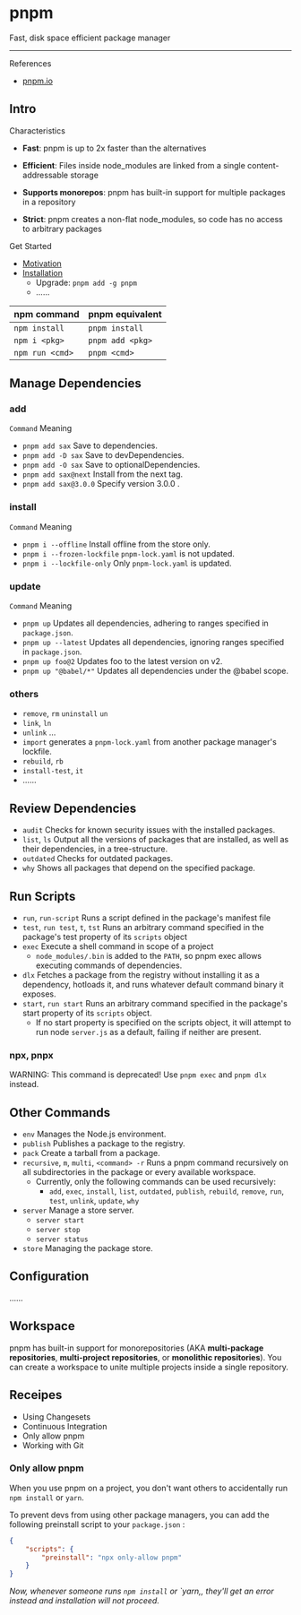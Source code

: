 # pnpm

Fast, disk space efficient package manager

---

References

- [pnpm.io](https://pnpm.io/)

## Intro

Characteristics

-   **Fast**:
    pnpm is up to 2x faster than the alternatives

-   **Efficient**:
    Files inside node_modules are linked from a single content-addressable storage

-   **Supports monorepos**:
    pnpm has built-in support for multiple packages in a repository

-   **Strict**:
    pnpm creates a non-flat node_modules, so code has no access to arbitrary packages

Get Started

- [Motivation](https://pnpm.io/motivation)
- [Installation](https://pnpm.io/installation)
    - Upgrade: `pnpm add -g pnpm`
    - ……

| npm command     | pnpm equivalent  |
| --------------- | ---------------- |
| `npm install`   | `pnpm install`   |
| `npm i <pkg>`   | `pnpm add <pkg>` |
| `npm run <cmd>` | `pnpm <cmd>`     |

## Manage Dependencies

### add

`Command` Meaning

- `pnpm add sax` Save to dependencies.
- `pnpm add -D sax` Save to devDependencies.
- `pnpm add -O sax` Save to optionalDependencies.
- `pnpm add sax@next` Install from the next tag.
- `pnpm add sax@3.0.0` Specify version 3.0.0 .

### install

`Command` Meaning

- `pnpm i --offline` Install offline from the store only.
- `pnpm i --frozen-lockfile` `pnpm-lock.yaml` is not updated.
- `pnpm i --lockfile-only` Only `pnpm-lock.yaml` is updated.

### update

`Command` Meaning

- `pnpm up` Updates all dependencies, adhering to ranges specified in `package.json`.
- `pnpm up --latest` Updates all dependencies, ignoring ranges specified in `package.json`.
- `pnpm up foo@2` Updates foo to the latest version on v2.
- `pnpm up "@babel/*"` Updates all dependencies under the @babel scope.

### others

- `remove`, `rm` `uninstall` `un`
- `link`, `ln`
- `unlink` …
- `import` generates a `pnpm-lock.yaml` from another package manager's lockfile.
- `rebuild`, `rb`
- `install-test`, `it`
- ……

## Review Dependencies

- `audit` Checks for known security issues with the installed packages.
- `list`, `ls` Output all the versions of packages that are installed,
    as well as their dependencies, in a tree-structure.
- `outdated` Checks for outdated packages.
- `why` Shows all packages that depend on the specified package.

## Run Scripts

- `run`, `run-script` Runs a script defined in the package's manifest file
- `test`, `run test`, `t`, `tst` Runs an arbitrary command specified in the package's test property of its `scripts` object
- `exec` Execute a shell command in scope of a project
    - `node_modules/.bin` is added to the `PATH`, so pnpm exec allows executing commands of dependencies.
- `dlx` Fetches a package from the registry without installing it as a dependency, hotloads it, and runs whatever default command binary it exposes.
- `start`, `run start` Runs an arbitrary command specified in the package's start property of its `scripts` object.
    - If no start property is specified on the scripts object, it will attempt to run node `server.js` as a default, failing if neither are present.

### npx, pnpx

WARNING: This command is deprecated! Use `pnpm exec` and `pnpm dlx` instead.

## Other Commands

- `env` Manages the Node.js environment.
- `publish` Publishes a package to the registry.
- `pack` Create a tarball from a package.
- `recursive`, `m`, `multi`, `<command> -r` Runs a pnpm command recursively on all subdirectories in the package or every available workspace.
    - Currently, only the following commands can be used recursively:
        - `add`, `exec`, `install`, `list`, `outdated`, `publish`, `rebuild`, `remove`, `run`, `test`, `unlink`, `update`, `why`
- `server` Manage a store server.
    - `server start`
    - `server stop`
    - `server status`
- `store` Managing the package store.

## Configuration

……

## Workspace

pnpm has built-in support for monorepositories
(AKA **multi-package repositories**, **multi-project repositories**, or **monolithic repositories**).
You can create a workspace to unite multiple projects inside a single repository.

## Receipes

- Using Changesets
- Continuous Integration
- Only allow pnpm
- Working with Git

### Only allow pnpm

When you use pnpm on a project,
you don't want others to accidentally run `npm install` or `yarn`.

To prevent devs from using other package managers,
you can add the following preinstall script to your `package.json` :

```json
{
    "scripts": {
        "preinstall": "npx only-allow pnpm"
    }
}
```

_Now, whenever someone runs `npm install` or `yarn,,_
_they'll get an error instead and installation will not proceed._
